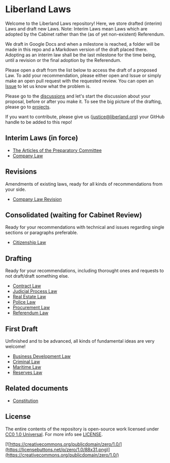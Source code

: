 # Liberland Laws
Welcome to the Liberland Laws repository! Here, we store drafted (interim) Laws and draft new Laws. 
Note: Interim Laws mean Laws which are adopted by the Cabinet rather than the (as of yet non-existent) Referendum.

We draft in Google Docs and when a milestone is reached, a folder will be made in this repo and a Markdown version of the draft placed there. Adopting as an interim law shall be the last milestone for the time being, until a revision or the final adoption by the Referendum.

Please open a draft from the list below to access the draft of a proposed Law. 
To add your recommendation, please either open and Issue or simply make an open pull request with the requested review. You can open an [Issue](https://github.com/liberland/laws/issues) to let us know what the problem is.

Please go to the [discussions](https://github.com/liberland/laws/discussions) and let's start the discussion about your proposal, before or after you make it.
To see the big picture of the drafting, please go to [projects](https://github.com/liberland/laws/projects?type=new).

If you want to contribute, please give us (justice@liberland.org) your GitHub handle to be added to this repo!

## Interim Laws (in force)
* [The Articles of the Preparatory Committee](https://github.com/liberland/laws/blob/Laws-Current/In%20Force%20(Interim)/Articles%20of%20the%20Preparatory%20Committee.md)
* [Company Law](https://github.com/liberland/laws/blob/Laws-Current/In%20Force%20(Interim)/Company%20Law.md)
## Revisions
Amendments of existing laws, ready for all kinds of recommendations from your side.
* [Company Law Revision](https://github.com/liberland/laws/blob/Laws-Current/Revisions/Company%20Law%20Revision.md)

## Consolidated (waiting for Cabinet Review)
Ready for your recommendations with technical and issues regarding single sections or paragraphs preferable.
* [Citizenship Law](https://github.com/liberland/laws/blob/Laws-Current/Consolidated/Citizenship%20Law.md)

## Drafting
Ready for your recommendations, including thorought ones and requests to not draft/draft something else.
* [Contract Law](https://github.com/liberland/laws/blob/Laws-Current/Drafts/Contracts%20Law.md)
* [Judicial Process Law](https://github.com/liberland/laws/edit/Laws-Current/Drafts/Judical%20Process%20Law.md)
* [Real Estate Law](https://github.com/liberland/laws/blob/Laws-Current/Drafts/Real%20Estate%20Law.md)
* [Police Law](https://github.com/liberland/laws/blob/Laws-Current/Drafts/Police%20Law.md)
* [Procurement Law](https://github.com/liberland/laws/blob/Laws-Current/Drafts/Procurement%20Law.md)
* [Referendum Law](https://docs.google.com/document/d/1MjsvAGdAaJzmIrT-Pbh6BAOt9UnSo2u8ZEcrYGuEQtY/edit#heading=h.ijbruubdx0o9)

## First Draft
Unfinished and to be advanced, all kinds of fundamental ideas are very welcome!
* [Business Development Law](https://docs.google.com/document/d/1F-HBduCHEahdMn6a2XZAwjtSog4axq1B8FRg4k9G2OA/edit)
* [Criminal Law](https://docs.google.com/document/d/1SaaiCjWdhB-11vzl4Tv6_Plh90bONM36nhVLBGQ8x0k/edit)
* [Maritime Law](https://docs.google.com/document/d/1J9u9UKb88R-r8pmIvQdS_tSlncQzwxfaAR-cg1uvQpE/edit)
* [Reserves Law](https://docs.google.com/document/d/1OfYOAhnqOfV-cWptJBoauUOQaxJYyoCUYAmfXyWYjeQ/edit)

## Related documents
* [Constitution](https://github.com/liberland/constitution/blob/master/Constitution.md)

## License
The entire contents of the repository is open-source work licensed under [CC0 1.0 Universal](https://creativecommons.org/publicdomain/zero/1.0/). For more info see [LICENSE](LICENSE).

[![https://creativecommons.org/publicdomain/zero/1.0/](https://licensebuttons.net/p/zero/1.0/88x31.png)](https://creativecommons.org/publicdomain/zero/1.0/)

